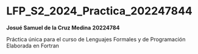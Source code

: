 # LFP_S2_2024_Practica_202247844

**Josué Samuel de la Cruz Medina**
**20224784**

Práctica única para el curso de Lenguajes Formales y de Programación
Elaborada en Fortran
